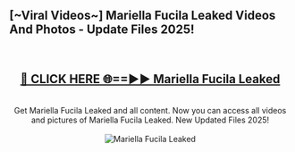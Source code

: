 <h2>[~Viral Videos~] Mariella Fucila Leaked Videos And Photos - Update Files 2025!</h2>
<br>
<div align="center">
<h2><a href="https://top-ai-tools.click/QrbHav" rel="nofollow">🔴 CLICK HERE 🌐==►► Mariella Fucila Leaked</a></h2>
<br>
Get Mariella Fucila Leaked and all content. Now you can access all videos and pictures of Mariella Fucila Leaked. New Updated Files 2025!
<br>
<br>
<a href="https://top-ai-tools.click/QrbHav" rel="nofollow" data-target="animated-image.originalLink"><img src="https://i.ibb.co.com/WyWwxjT/player-gif2.gif" alt="Mariella Fucila Leaked" style="max-width: 100%; display: inline-block;" data-target="animated-image.originalImage"></a>
</div>
<br>